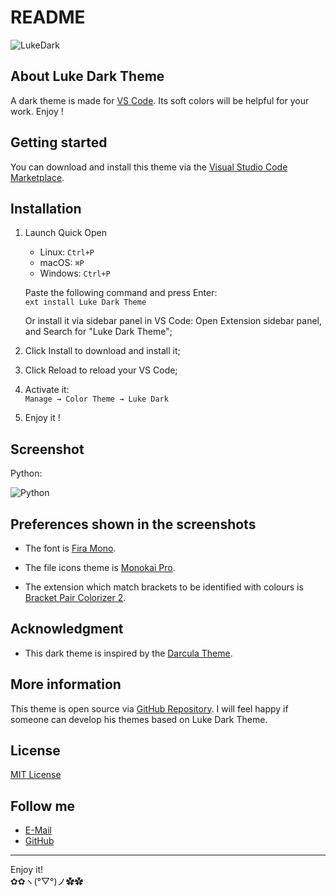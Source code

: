 # README

![LukeDark](https://raw.githubusercontent.com/ConAntares/Luke_Dark_Theme/master/ICON/ICON_256.png)

## About Luke Dark Theme

A dark theme is made for [VS Code](https://code.visualstudio.com/). Its soft colors will be helpful for your work. Enjoy !

## Getting started

You can download and install this theme via the [Visual Studio Code Marketplace](https://marketplace.visualstudio.com/items?itemName=ConAntares.luke-dark-theme).

## Installation

1. Launch Quick Open

   * Linux:    `Ctrl+P`
   * macOS:    `⌘P`
   * Windows:  `Ctrl+P`

    Paste the following command and press Enter:  
        ```ext install Luke Dark Theme```

    Or install it via sidebar panel in VS Code: Open Extension sidebar panel, and Search for "Luke Dark Theme";

2. Click Install to download and install it;
3. Click Reload to reload your VS Code;
4. Activate it:  
    ```Manage → Color Theme → Luke Dark```
5. Enjoy it !

## Screenshot

Python:

![Python](https://raw.githubusercontent.com/ConAntares/Luke_Dark_Theme/master/Screenshots/Python.png)

## Preferences shown in the screenshots

* The font  is [Fira Mono](https://github.com/mozilla/Fira).

* The file icons theme is [Monokai Pro](https://marketplace.visualstudio.com/items?itemName=monokai.theme-monokai-pro-vscode).

* The extension which match brackets to be identified with colours is [Bracket Pair Colorizer 2](https://marketplace.visualstudio.com/items?itemName=CoenraadS.bracket-pair-colorizer-2).

## Acknowledgment

* This dark theme is inspired by the [Darcula Theme](https://marketplace.visualstudio.com/items?itemName=rokoroku.vscode-theme-darcula).

## More information

This theme is open source via  [GitHub Repository](https://github.com/ConAntares/Luke_Dark_Theme/). I will feel happy if someone can develop his themes based on Luke Dark Theme.

## License

[MIT License](https://github.com/ConAntares/Luke_Dark_Theme/blob/master/LICENSE)

## Follow me

* [E-Mail](LukeNiu@outlook.com)
* [GitHub](Github.com/ConAntares)

------
Enjoy it!  
✿✿ヽ(°▽°)ノ✿✿
